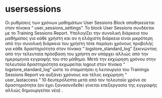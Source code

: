 # usersessions
Οι ρυθμίσεις των χρόνων μαθημάτων User Sessions Block αποθηκεύεται στον πίνακα “ user_sessions_settings”. 
Το block User Sessions συνδέεται με το Training Sessions Report.
Υπολογίζει την συνολική διάρκεια του μαθήματος για κάθε χρήστη και αν η ελάχιστη διάρκεια είναι μικρότερη από την συνολική διάρκεια του χρήστη τότε παράγει χρόνους προβολής για κάθε δραστηριότητα στον πίνακα “ logstore_standard_log” ξεκινώντας από την τελευταία πρόσβαση του χρήστη αν υπάρχει αλλιώς από την ημερομηνία εγγραφής του στο μάθημα.
Μετά την εκχώρηση χρόνου στην τελευταία δραστηριότητα εκχωρείται logout στον πίνακα “ logstore_standard_log” ώστε το  σταματήσει η λειτουργία του Trainings Sessions Report να αυξάνει χρόνους και τέλος εκχώρηση “ user_lastaccess ” 10 δευτερόλεπτα μετά από τον τελευταίο χρόνο σε δραστηριότητα (αν έχει ξανασυνδεθεί γίνεται επεξεργασία της εγγραφής αλλιώς δημιουργείται νέα) .


